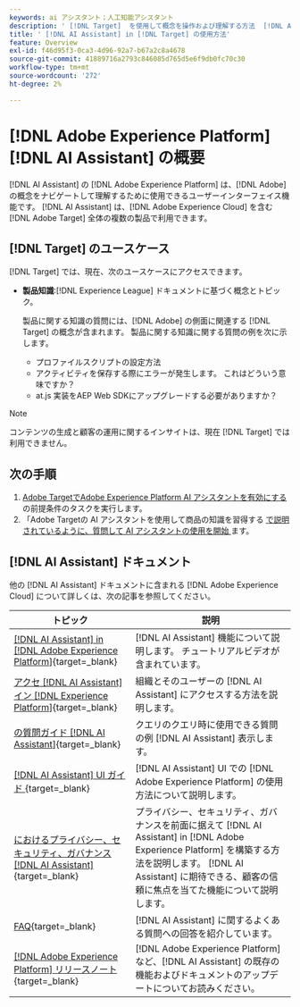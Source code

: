 ```yaml
---
keywords: ai アシスタント；人工知能アシスタント
description: ' [!DNL Target]  を使用して概念を操作および理解する方法  [!DNL AI Assistant] 説明します。'
title: ' [!DNL AI Assistant] in [!DNL Target] の使用方法'
feature: Overview
exl-id: f46d95f3-0ca3-4d96-92a7-b67a2c8a4678
source-git-commit: 41889716a2793c846085d765d5e6f9db0fc70c30
workflow-type: tm+mt
source-wordcount: '272'
ht-degree: 2%

---
```


# [!DNL Adobe Experience Platform] [!DNL AI Assistant] の概要

[!DNL AI Assistant] の [!DNL Adobe Experience Platform] は、[!DNL Adobe] の概念をナビゲートして理解するために使用できるユーザーインターフェイス機能です。 [!DNL AI Assistant] は、[!DNL Adobe Experience Cloud] を含む [!DNL Adobe Target] 全体の複数の製品で利用できます。

## [!DNL Target] のユースケース

[!DNL Target] では、現在、次のユースケースにアクセスできます。

* **製品知識**:[!DNL Experience League] ドキュメントに基づく概念とトピック。

  製品に関する知識の質問には、[!DNL Adobe] の側面に関連する [!DNL Target] の概念が含まれます。 製品に関する知識に関する質問の例を次に示します。

   * プロファイルスクリプトの設定方法
   * アクティビティを保存する際にエラーが発生します。 これはどういう意味ですか？
   * at.js 実装をAEP Web SDKにアップグレードする必要がありますか？

>[!NOTE]
>
>コンテンツの生成と顧客の運用に関するインサイトは、現在 [!DNL Target] では利用できません。

## 次の手順

1. [Adobe TargetでAdobe Experience Platform AI アシスタントを有効にする ](/help/main/c-intro/enabling-ai-assistant.md) の前提条件のタスクを実行します。
1. 「Adobe Targetの AI アシスタントを使用して商品の知識を習得する [ で説明されているように、質問して AI アシスタントの使用を開始 ](/help/main/c-intro/ai-assistant-product-knowledge.md) ます。

## [!DNL AI Assistant] ドキュメント

他の [!DNL AI Assistant] ドキュメントに含まれる [!DNL Adobe Experience Cloud] について詳しくは、次の記事を参照してください。

| トピック | 説明 |
| --- | --- |
| [[!DNL AI Assistant] in [!DNL Adobe Experience Platform]](https://experienceleague.adobe.com/en/docs/experience-platform/ai-assistant/home){target=_blank} | [!DNL AI Assistant] 機能について説明します。 チュートリアルビデオが含まれています。 |
| [ アクセ  [!DNL AI Assistant]  イン  [!DNL Experience Platform]](https://experienceleague.adobe.com/en/docs/experience-platform/ai-assistant/access){target=_blank} | 組織とそのユーザーの [!DNL AI Assistant] にアクセスする方法を説明します。 |
| [ の質問ガイド  [!DNL AI Assistant]](https://experienceleague.adobe.com/en/docs/experience-platform/ai-assistant/questions){target=_blank} | クエリのクエリ時に使用できる質問の例 [!DNL AI Assistant] 表示します。 |
| [[!DNL AI Assistant] UI ガイド ](https://experienceleague.adobe.com/en/docs/experience-platform/ai-assistant/ui-guide){target=_blank} | [!DNL AI Assistant] UI での [!DNL Adobe Experience Platform] の使用方法について説明します。 |
| [ におけるプライバシー、セキュリティ、ガバナンス  [!DNL AI Assistant]](https://experienceleague.adobe.com/en/docs/experience-platform/ai-assistant/privacy){target=_blank} | プライバシー、セキュリティ、ガバナンスを前面に据えて [!DNL AI Assistant] in [!DNL Adobe Experience Platform] を構築する方法を説明します。 [!DNL AI Assistant] に期待できる、顧客の信頼に焦点を当てた機能について説明します。 |
| [FAQ](https://experienceleague.adobe.com/en/docs/experience-platform/ai-assistant/faq){target=_blank} | [!DNL AI Assistant] に関するよくある質問への回答を紹介しています。 |
| [[!DNL Adobe Experience Platform]  リリースノート ](https://experienceleague.adobe.com/en/docs/experience-platform/release-notes/latest){target=_blank} | [!DNL Adobe Experience Platform] など、[!DNL AI Assistant] の既存の機能およびドキュメントのアップデートについてお読みください。 |